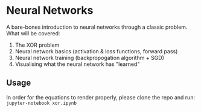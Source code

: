 # Neural Networks

A bare-bones introduction to neural networks through a classic problem. What will be covered:
1. The XOR problem
2. Neural network basics (activation & loss functions, forward pass)
3. Neural network training (backpropogation algorithm + SGD)
4. Visualising what the neural network has "learned"

## Usage
In order for the equations to render properly, please clone the repo and run:  
`jupyter-notebook xor.ipynb`
